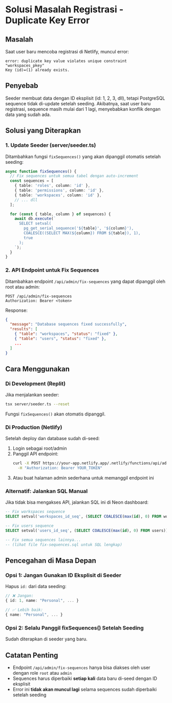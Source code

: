 # Solusi Masalah Registrasi - Duplicate Key Error

## Masalah
Saat user baru mencoba registrasi di Netlify, muncul error:
```
error: duplicate key value violates unique constraint "workspaces_pkey"
Key (id)=(1) already exists.
```

## Penyebab
Seeder membuat data dengan ID eksplisit (id: 1, 2, 3, dll), tetapi PostgreSQL sequence tidak di-update setelah seeding. Akibatnya, saat user baru registrasi, sequence masih mulai dari 1 lagi, menyebabkan konflik dengan data yang sudah ada.

## Solusi yang Diterapkan

### 1. Update Seeder (server/seeder.ts)
Ditambahkan fungsi `fixSequences()` yang akan dipanggil otomatis setelah seeding:

```typescript
async function fixSequences() {
  // Fix sequences untuk semua tabel dengan auto-increment
  const sequences = [
    { table: 'roles', column: 'id' },
    { table: 'permissions', column: 'id' },
    { table: 'workspaces', column: 'id' },
    // ... dll
  ];

  for (const { table, column } of sequences) {
    await db.execute(`
      SELECT setval(
        pg_get_serial_sequence('${table}', '${column}'),
        COALESCE((SELECT MAX(${column}) FROM ${table}), 1),
        true
      );
    `);
  }
}
```

### 2. API Endpoint untuk Fix Sequences
Ditambahkan endpoint `/api/admin/fix-sequences` yang dapat dipanggil oleh root atau admin:

```http
POST /api/admin/fix-sequences
Authorization: Bearer <token>
```

Response:
```json
{
  "message": "Database sequences fixed successfully",
  "results": [
    { "table": "workspaces", "status": "fixed" },
    { "table": "users", "status": "fixed" },
    ...
  ]
}
```

## Cara Menggunakan

### Di Development (Replit)
Jika menjalankan seeder:
```bash
tsx server/seeder.ts --reset
```
Fungsi `fixSequences()` akan otomatis dipanggil.

### Di Production (Netlify)
Setelah deploy dan database sudah di-seed:

1. Login sebagai root/admin
2. Panggil API endpoint:
   ```bash
   curl -X POST https://your-app.netlify.app/.netlify/functions/api/admin/fix-sequences \
     -H "Authorization: Bearer YOUR_TOKEN"
   ```
3. Atau buat halaman admin sederhana untuk memanggil endpoint ini

### Alternatif: Jalankan SQL Manual
Jika tidak bisa mengakses API, jalankan SQL ini di Neon dashboard:

```sql
-- Fix workspaces sequence
SELECT setval('workspaces_id_seq', (SELECT COALESCE(max(id), 0) FROM workspaces));

-- Fix users sequence
SELECT setval('users_id_seq', (SELECT COALESCE(max(id), 0) FROM users));

-- Fix semua sequences lainnya...
-- (lihat file fix-sequences.sql untuk SQL lengkap)
```

## Pencegahan di Masa Depan

### Opsi 1: Jangan Gunakan ID Eksplisit di Seeder
Hapus `id:` dari data seeding:
```typescript
// ❌ Jangan:
{ id: 1, name: "Personal", ... }

// ✅ Lebih baik:
{ name: "Personal", ... }
```

### Opsi 2: Selalu Panggil fixSequences() Setelah Seeding
Sudah diterapkan di seeder yang baru.

## Catatan Penting
- Endpoint `/api/admin/fix-sequences` hanya bisa diakses oleh user dengan role `root` atau `admin`
- Sequences harus diperbaiki **setiap kali** data baru di-seed dengan ID eksplisit
- Error ini **tidak akan muncul lagi** selama sequences sudah diperbaiki setelah seeding
